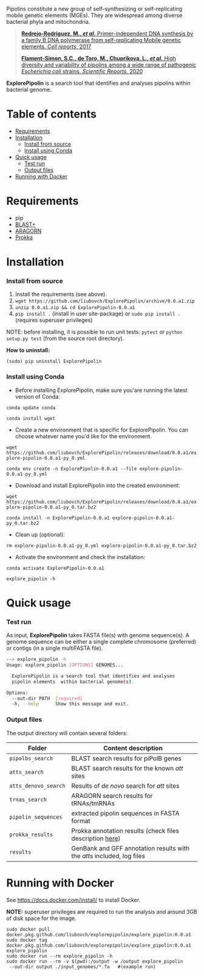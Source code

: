 Pipolins constitute a new group of self-synthesizing or self-replicating 
mobile genetic elements (MGEs). They are widespread among diverse bacterial 
phyla and mitochondria.

> [**Redrejo-Rodríguez, M., *et al.*** Primer-independent DNA synthesis 
>by a family B DNA polymerase from self-replicating Mobile genetic elements. 
>*Cell reports*, 2017](https://doi.org/10.1016/j.celrep.2017.10.039)
>
>[**Flament-Simon, S.C., de Toro, M., Chuprikova, L., *et al.*** High diversity 
>and variability of pipolins among a wide range of pathogenic *Escherichia 
>coli* strains. *Scientific Reports*, 2020](https://www.nature.com/articles/s41598-020-69356-6#Sec18)

 **ExplorePipolin** is a search tool that identifies and analyses
 pipolins within bacterial genome.

# Table of contents

* [Requirements](#requirements)
* [Installation](#installation)
    * [Install from source](#install-from-source)
    * [Install using Conda](#install-using-conda)
* [Quick usage](#quick-usage)
    * [Test run](#test-run)
    * [Output files](#output-files)
* [Running with Docker](#running-with-docker)

# Requirements

 * pip
 * [BLAST+](https://www.ncbi.nlm.nih.gov/books/NBK279690/)
 * [ARAGORN](https://github.com/TheSEED/aragorn)
 * [Prokka](https://github.com/tseemann/prokka)

# Installation
### Install from source

 1. Install the requirements (see above).
 1. `wget https://github.com/liubovch/ExplorePipolin/archive/0.0.a1.zip`
 1. `unzip 0.0.a1.zip && cd ExplorePipolin-0.0.a1` 
 1. `pip install .` (install in user site-package) or
 `sudo pip install .` (requires superuser privileges)
 
NOTE: before installing, it is possible to run unit tests:
`pytest` or `python setup.py test` (from the source root directory).
 
**How to uninstall:**

`(sudo) pip uninstall ExplorePipolin`

### Install using Conda
 
 * Before installing ExplorePipolin, make sure you'are running the latest 
 version of Conda:
 
 `conda update conda`
 
 `conda install wget`
 
 * Create a new environment that is specific for ExplorePipolin. You can 
 choose whatever name you'd like for the environment.
 
 `wget https://github.com/liubovch/ExplorePipolin/releases/download/0.0.a1/explore-pipolin-0.0.a1-py_0.yml`
 
 `conda env create -n ExplorePipolin-0.0.a1 --file explore-pipolin-0.0.a1-py_0.yml`
 
 * Download and install ExplorePipolin into the created environment:
 
 `wget https://github.com/liubovch/ExplorePipolin/releases/download/0.0.a1/explore-pipolin-0.0.a1-py_0.tar.bz2`
 
 `conda install -n ExplorePipolin-0.0.a1 explore-pipolin-0.0.a1-py_0.tar.bz2`
 
  * Clean up (optional):
 
 `rm explore-pipolin-0.0.a1-py_0.yml explore-pipolin-0.0.a1-py_0.tar.bz2`
 
 * Activate the environment and check the installation:
 
 `conda activate ExplorePipolin-0.0.a1`
 
 `explore_pipolin -h`

# Quick usage

### Test run
As input, **ExplorePipolin** takes FASTA file(s) with genome sequence(s). 
A genome sequence can be either a single complete chromosome (preferred) 
or contigs (in a single multiFASTA file).

```bash
--> explore_pipolin -h
Usage: explore_pipolin [OPTIONS] GENOMES...

  ExplorePipolin is a search tool that identifies and analyses
  pipolin elements  within bacterial genome(s).

Options:
  --out-dir PATH  [required]
  -h, --help      Show this message and exit.
```

### Output files

The output directory will contain several folders:
 
 | Folder | Content description |
 |--------|---------------------|
 | `pipolbs_search` | BLAST search results for piPolB genes |
 | `atts_search` | BLAST search results for the known *att* sites |
 | `atts_denovo_search` | Results of *de novo* search for *att* sites |
 | `trnas_search` | ARAGORN search results for tRNAs/tmRNAs |
 | `pipolin_sequences` | extracted pipolin sequences in FASTA format |
 | `prokka_results` | Prokka annotation results (check files description [here](https://github.com/tseemann/prokka/blob/master/README.md#output-files))|
 | `results` | GenBank and GFF annotation results with the *att*s included, log files |


# Running with Docker

See https://docs.docker.com/install/ to install Docker.

**NOTE:** superuser privileges are required to run the analysis and around 3GB of disk space for the image.

```
sudo docker pull docker.pkg.github.com/liubovch/explorepipolin/explore_pipolin:0.0.a1
sudo docker tag docker.pkg.github.com/liubovch/explorepipolin/explore_pipolin:0.0.a1 explore_pipolin
sudo docker run --rm explore_pipolin -h
sudo docker run --rm -v $(pwd):/output -w /output explore_pipolin 
 --out-dir output ./input_genomes/*.fa   #(example run)
```
